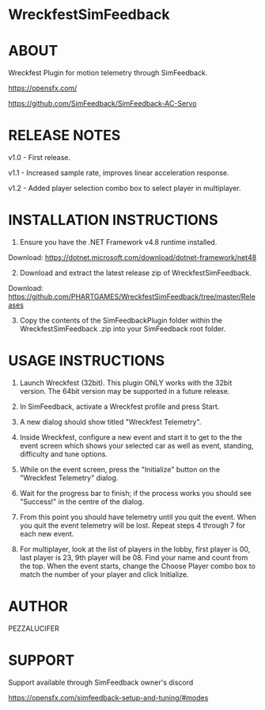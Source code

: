 # WreckfestSimFeedback


ABOUT
=====
Wreckfest Plugin for motion telemetry through SimFeedback.

https://opensfx.com/

https://github.com/SimFeedback/SimFeedback-AC-Servo


RELEASE NOTES
=============
v1.0 - First release.

v1.1 - Increased sample rate, improves linear acceleration response.

v1.2 - Added player selection combo box to select player in multiplayer.

INSTALLATION INSTRUCTIONS 
=========================

1. Ensure you have the .NET Framework v4.8 runtime installed.

Download: https://dotnet.microsoft.com/download/dotnet-framework/net48

2. Download and extract the latest release zip of WreckfestSimFeedback.

Download: https://github.com/PHARTGAMES/WreckfestSimFeedback/tree/master/Releases

3. Copy the contents of the SimFeedbackPlugin folder within the WreckfestSimFeedback .zip into your SimFeedback root folder.


USAGE INSTRUCTIONS 
==================

1. Launch Wreckfest (32bit). This plugin ONLY works with the 32bit version. The 64bit version may be supported in a future release.

2. In SimFeedback, activate a Wreckfest profile and press Start.

3. A new dialog should show titled "Wreckfest Telemetry".

4. Inside Wreckfest, configure a new event and start it to get to the the event screen which shows your selected car as well as event, standing, difficulty and tune options.

5. While on the event screen, press the "Initialize" button on the "Wreckfest Telemetry" dialog.

6. Wait for the progress bar to finish; if the process works you should see "Success!" in the centre of the dialog.

7. From this point you should have telemetry until you quit the event. When you quit the event telemetry will be lost. Repeat steps 4 through 7 for each new event.

8. For multiplayer, look at the list of players in the lobby, first player is 00, last player is 23, 9th player will be 08. Find your name and count from the top. When the event starts, change the Choose Player combo box to match the number of your player and click Initialize.


AUTHOR
======

PEZZALUCIFER


SUPPORT
=======

Support available through SimFeedback owner's discord

https://opensfx.com/simfeedback-setup-and-tuning/#modes
